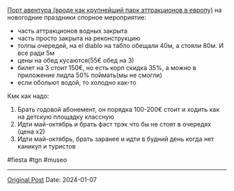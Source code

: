[Порт авентура (вроде как крупнейший парк аттракционов в европу)](https://www.portaventuraworld.com/) на новогодние праздники спорное мероприятие:
- часть аттракционов водных закрыта
- часть просто закрыта на реконструкцию
- толпы очередей, на el diablo на табло обещали 40м, а стояли 80м. И все ради 5м
- цены на обед кусаются(55€ обед на 3)
- билет на 3 стоит 150€, но есть корп скидка 35%, а можно в приложение лидла 50% поймать(мы не смогли)
- если обольют водой, то холодно как-то


Кмк как надо:
1. Брать годовой абонемент, он порядка 100-200€ стоит и ходить как на детскую площадку классную
2. Идти май-октябрь и брать фаст трэк что бы не стоят в очередях (цена х2)
3. Идти май-октябрь, брать заранее и идти в будний день когда нет каникул и туристов

#fiesta #tgn #museo

---
[Original Post](https://t.me/lev2tarragona/1859)
Date: 2024-01-07
